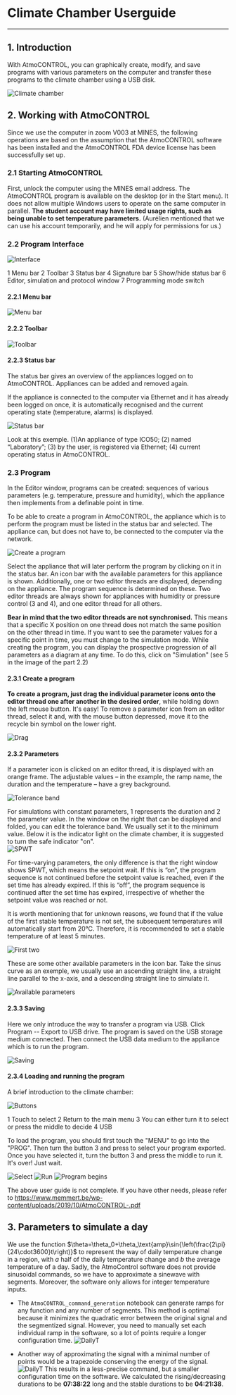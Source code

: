 # Climate Chamber Userguide

---

## 1. Introduction
With AtmoCONTROL, you can graphically create, modify, and save programs with various parameters on the computer and transfer these programs to the climate chamber using a USB disk.

![Climate chamber](../../docs/Images/v003.jpg)

## 2. Working with AtmoCONTROL
Since we use the computer in zoom V003 at MINES, the following operations are based on the assumption that the AtmoCONTROL software has been installed and the AtmoCONTROL FDA device license has been successfully set up.

### 2.1 Starting AtmoCONTROL
First, unlock the computer using the MINES email address. The AtmoCONTROL program is available on the desktop (or in the Start menu). It does not allow multiple Windows users to operate on the same computer in parallel. **The student account may have limited usage rights, such as being unable to set temperature parameters.** (Aurélien mentioned that we can use his account temporarily, and he will apply for permissions for us.)

### 2.2 Program Interface

![Interface](../../docs/Images/interface.png)

1 Menu bar 
2 Toolbar 
3 Status bar 
4 Signature bar
5 Show/hide status bar
6 Editor, simulation and protocol window 
7 Programming mode switch

#### 2.2.1 Menu bar

![Menu bar](../../docs/Images/menu_bar.png)

#### 2.2.2 Toolbar

![Toolbar](../../docs/Images/toolbar.png)


#### 2.2.3 Status bar
The status bar gives an overview of the appliances logged on to AtmoCONTROL. Appliances can be added and removed again.

If the appliance is connected to the computer via Ethernet and it has already been logged on once, it is automatically recognised and the current operating state (temperature, alarms) is displayed.

![Status bar](../../docs/Images/status_bar.png)

Look at this exemple. (1)An appliance of type ICO50; (2) named “Laboratory”; (3) by the user, is registered via Ethernet; 
(4) current operating status in AtmoCONTROL.

### 2.3 Program
In the Editor window, programs can be created: sequences of various parameters (e.g. temperature, pressure and humidity), which the appliance then implements from a definable point in time.

To be able to create a program in AtmoCONTROL, the appliance which is to perform the program must be listed in the status bar and selected. The appliance can, but does not have to, be connected to the computer via the network. 

![Create a program](../../docs/Images/create_programs.png)

Select the appliance that will later perform the program by clicking on it in the status bar. An icon bar with the available parameters for this appliance is shown. Additionally, one or two editor threads are displayed, depending on the appliance. The program sequence is determined on these. Two editor threads are always shown for appliances with humidity or pressure control (3 and 4), and one editor thread for all others.

**Bear in mind that the two editor threads are not synchronised.** This means that a specific X position on one thread does not match the same position on the other thread in time. If you want to see the parameter values for a specific point in time, you must change to the simulation mode. While creating the program, you can display the prospective progression of all parameters as a diagram at any time. To do this, click on "Simulation" (see 5 in the image of the part 2.2)


#### 2.3.1 Create a program

**To create a program, just drag the individual parameter icons onto the editor thread one after another in the desired order**, while holding down the left mouse button. It's easy! To remove a parameter icon from an editor thread, select it and, with the mouse button depressed, move it to the recycle bin symbol on the lower right. 

![Drag](../../docs/Images/drag.png)

#### 2.3.2 Parameters
If a parameter icon is clicked on an editor thread, it is displayed with an orange frame. The adjustable values – in the example, the ramp name, the duration and the temperature – have a grey background. 

![Tolerance band](../../docs/Images/tol.png)

For simulations with constant parameters, 1 represents the duration and 2 the parameter value. In the window on the right that can be displayed and folded, you can edit the tolerance band. We usually set it to the minimum value. Below it is the indicator light on the climate chamber, it is suggested to turn the safe indicator "on".
\
![SPWT](../../docs/Images/SPWT.png)

For time-varying parameters, the only difference is that the right window shows SPWT, which means the setpoint wait. If this is “on”, the program sequence is not continued before the setpoint value is reached, even if the set time has already expired. If this is “off”, the program sequence is continued after the set time has expired, irrespective of whether the setpoint value was reached or not. 

It is worth mentioning that for unknown reasons, we found that if the value of the first stable temperature is not set, the subsequent temperatures will automatically start from 20℃. Therefore, it is recommended to set a stable temperature of at least 5 minutes.

![First two](../../docs/Images/first.png)

These are some other available parameters in the icon bar. Take the sinus curve as an exemple, we usually use an ascending straight line, a straight line parallel to the x-axis, and a descending straight line to simulate it.

![Available parameters](../../docs/Images/para.png)

#### 2.3.3 Saving
Here we only introduce the way to transfer a program via USB. Click Program -- Export to USB drive. The program is saved on the USB storage medium connected. Then connect the USB data medium to the appliance which is to run the program.

![Saving](../../docs/Images/save.jpg)

#### 2.3.4 Loading and running the program
A brief introduction to the climate chamber:

![Buttons](../../docs/Images/button.png)

1 Touch to select
2 Return to the main menu
3 You can either turn it to select or press the middle to decide
4 USB

To load the program, you should first touch the "MENU" to go into the "PROG". Then turn the button 3 and press to select your program exported. Once you have selected it, turn the button 3 and press the middle to run it. It's over! Just wait.

![Select](../../docs/Images/select.jpg)
![Run](../../docs/Images/run.jpg)
![Program begins](../../docs/Images/begin.jpg)

The above user guide is not complete. If you have other needs, please refer to https://www.memmert.be/wp-content/uploads/2019/10/AtmoCONTROL-.pdf

## 3. Parameters to simulate a day
We use the function $\theta=\theta_0+\theta_\text{amp}\sin{\left(\frac{2\pi}{24\cdot3600}t\right)}$ to represent the way of daily temperature change in a region, with $a$ half of the daily temperature change and $b$ the average temperature of a day. Sadly, the AtmoControl software does not provide sinusoidal commands, so we have to approximate a sinewave with segments. Moreover, the software only allows for integer temperature inputs.

- The `AtmoCONTROL_command_generation` notebook can generate ramps for any function and any number of segments. This method is optimal because it minimizes the quadratic error between the original signal and the segmentized signal. However, you need to manually set each individual ramp in the software, so a lot of points require a longer configuration time. ![DailyT](../../docs/Images/atmocommand_sine.png)

- Another way of approximating the signal with a minimal number of points would be a trapezoide conserving the energy of the signal. ![DailyT](../../docs/Images/sinus_to_trapezoid.jpg) This results in a less-precise command, but a smaller configuration time on the software. We calculated the rising/decreasing durations to be **07:38:22** long and the stable durations to be **04:21:38**.

